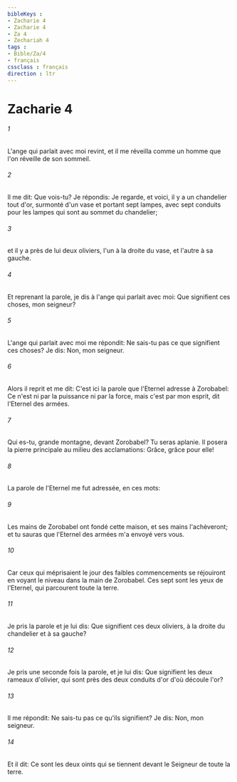 ```yaml
---
bibleKeys : 
- Zacharie 4
- Zacharie 4
- Za 4
- Zechariah 4
tags : 
- Bible/Za/4
- français
cssclass : français
direction : ltr
---
```


# Zacharie 4

###### 1
L'ange qui parlait avec moi revint, et il me réveilla comme un homme que l'on réveille de son sommeil.
###### 2
Il me dit: Que vois-tu? Je répondis: Je regarde, et voici, il y a un chandelier tout d'or, surmonté d'un vase et portant sept lampes, avec sept conduits pour les lampes qui sont au sommet du chandelier;
###### 3
et il y a près de lui deux oliviers, l'un à la droite du vase, et l'autre à sa gauche.
###### 4
Et reprenant la parole, je dis à l'ange qui parlait avec moi: Que signifient ces choses, mon seigneur?
###### 5
L'ange qui parlait avec moi me répondit: Ne sais-tu pas ce que signifient ces choses? Je dis: Non, mon seigneur.
###### 6
Alors il reprit et me dit: C'est ici la parole que l'Eternel adresse à Zorobabel: Ce n'est ni par la puissance ni par la force, mais c'est par mon esprit, dit l'Eternel des armées.
###### 7
Qui es-tu, grande montagne, devant Zorobabel? Tu seras aplanie. Il posera la pierre principale au milieu des acclamations: Grâce, grâce pour elle!
###### 8
La parole de l'Eternel me fut adressée, en ces mots:
###### 9
Les mains de Zorobabel ont fondé cette maison, et ses mains l'achèveront; et tu sauras que l'Eternel des armées m'a envoyé vers vous.
###### 10
Car ceux qui méprisaient le jour des faibles commencements se réjouiront en voyant le niveau dans la main de Zorobabel. Ces sept sont les yeux de l'Eternel, qui parcourent toute la terre.
###### 11
Je pris la parole et je lui dis: Que signifient ces deux oliviers, à la droite du chandelier et à sa gauche?
###### 12
Je pris une seconde fois la parole, et je lui dis: Que signifient les deux rameaux d'olivier, qui sont près des deux conduits d'or d'où découle l'or?
###### 13
Il me répondit: Ne sais-tu pas ce qu'ils signifient? Je dis: Non, mon seigneur.
###### 14
Et il dit: Ce sont les deux oints qui se tiennent devant le Seigneur de toute la terre.
